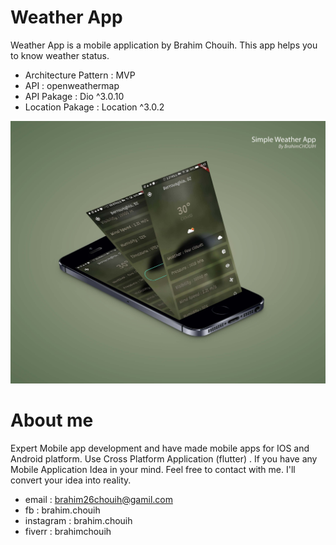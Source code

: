 # Weather App 
Weather App is a mobile application by Brahim Chouih.
This app helps you to know weather status.

 - Architecture Pattern : MVP
 - API : openweathermap
 - API Pakage : Dio ^3.0.10
 - Location Pakage : Location ^3.0.2 


![Alt text](/screenshots/mockup_weather_app.jpg?raw=true)

# About me
Expert Mobile app development and have made mobile apps for IOS and Android platform. Use Cross Platform Application (flutter) .
If you have any Mobile Application Idea in your mind.
Feel free to contact with me. I'll convert your idea into reality.
 - email : brahim26chouih@gamil.com
 - fb : brahim.chouih
 - instagram : brahim.chouih
 - fiverr : brahimchouih